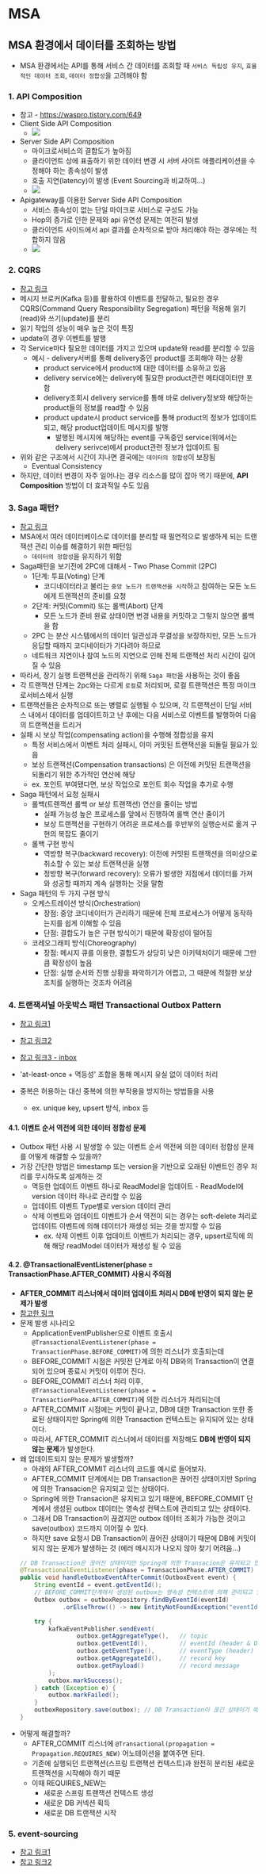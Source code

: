 # MSA

## MSA 환경에서 데이터를 조회하는 방법
* MSA 환경에서는 API를 통해 서비스 간 데이터를 조회할 때 `서비스 독립성 유지`, `효율적인 데이터 조회`, `데이터 정합성`을 고려해야 함

### 1. API Composition
* 참고 - https://waspro.tistory.com/649
* Client Side API Composition
  * ![](2025-02-12-02-35-32.png)
* Server Side API Composition
  * 마이크로서비스의 결합도가 높아짐
  * 클라이언트 상에 표출하기 위한 데이터 변경 시 서버 사이트 애플리케이션을 수정해야 하는 종속성이 발생
  * 호출 지연(latency)이 발생 (Event Sourcing과 비교하여...)
  * ![](2025-02-12-02-35-54.png)
* Apigateway를 이용한 Server Side API Composition
  * 서비스 종속성이 없는 단일 마이크로 서비스로 구성도 가능
  * Hop의 증가로 인한 문제와 api 유연성 문제는 여전히 발생
  * 클라이언트 사이드에서 api 결과를 순차적으로 받아 처리해야 하는 경우에는 적합하지 않음
  * ![](2025-02-12-02-41-26.png)

### 2. CQRS
* [참고 링크](https://velog.io/@everyhannn/CQRS-Event-Sourcing)
* 메시지 브로커(Kafka 등)를 활용하여 이벤트를 전달하고, 필요한 경우 CQRS(Command Query Responsibility Segregation) 패턴을 적용해 읽기(read)와 쓰기(update)를 분리
* 읽기 작업의 성능이 매우 높은 것이 특징
* update의 경우 이벤트를 발행
* 각 Service마다 필요한 데이터를 가지고 있으며 update와 read를 분리할 수 있음
  * 예시 - delivery서버를 통해 delivery중인 product를 조회해야 하는 상황
    * product service에서 product에 대한 데이터를 소유하고 있음
    * delivery service에는 delivery에 필요한 product관련 메타데이터만 포함
    * delivery조회시 delivery service를 통해 바로 delivery정보와 해당하는 product들의 정보를 read할 수 있음
    * product update시 product service를 통해 product의 정보가 업데이트 되고, 해당 product업데이트 메시지를 발행
      * 발행된 메시지에 해당하는 event를 구독중인 service(위에서는 delivery serivce)에서 product관련 정보가 업데이트 됨
* 위와 같은 구조에서 시간이 지나면 결국에는 `데이터의 정합성`이 보장됨
  * Eventual Consistency
* 하지만, 데이터 변경이 자주 일어나는 경우 리소스를 많이 잡아 먹기 때문에, **API Composition** 방법이 더 효과적일 수도 있음


### 3. Saga 패턴?
* [참고 링크](https://medium.com/@greg.shiny82/%EB%A7%88%EC%9D%B4%ED%81%AC%EB%A1%9C%EC%84%9C%EB%B9%84%EC%8A%A4-%EC%82%AC%EA%B0%80-%ED%8C%A8%ED%84%B4-544fc1adf5f3)
* MSA에서 여러 데이터베이스로 데이터를 분리할 때 필연적으로 발생하게 되는 트랜잭션 관리 이슈를 해결하기 위한 패턴임
  * `데이터의 정합성`을 유지하기 위함
* Saga패턴을 보기전에 2PC에 대해서 - Two Phase Commit (2PC)
  * 1단계: 투표(Voting) 단계
    * 코디네이터라고 불리는 `중앙 노드가 트랜잭션을 시작`하고 참여하는 모든 노드에게 트랜잭션의 준비를 요청
  * 2단계: 커밋(Commit) 또는 롤백(Abort) 단계
    * 모든 노드가 준비 완료 상태이면 변경 내용을 커밋하고 그렇지 않으면 롤백을 함
  * 2PC 는 분산 시스템에서의 데이터 일관성과 무결성을 보장하지만, 모든 노드가 응답할 때까지 코디네이터가 기다려야 하므로 
  * 네트워크 지연이나 참여 노드의 지연으로 인해 전체 트랜잭션 처리 시간이 길어질 수 있음
* 따라서, 장기 실행 트랜잭션을 관리하기 위해 `Saga 패턴`을 사용하는 것이 좋음
* 각 트랜잭션 단계는 2pc와는 다르게 `로컬`로 처리되며, 로컬 트랜잭션은 특정 마이크로서비스에서 실행
* 트랜잭션들은 순차적으로 또는 병렬로 실행될 수 있으며, 각 트랜잭션이 단일 서비스 내에서 데이터를 업데이트하고 난 후에는 다음 서비스로 이벤트를 발행하여 다음의 트랜잭션을 트리거
* 실패 시 보상 작업(compensating action)을 수행해 정합성을 유지
  * 특정 서비스에서 이벤트 처리 실패시, 이미 커밋된 트랜잭션을 되돌릴 필요가 있음
  * 보상 트랜잭션(Compensation transactions) 은 이전에 커밋된 트랜잭션을 되돌리기 위한 추가적인 연산에 해당
  * ex. 포인트 부여됐다면, 보상 작업으로 포인트 회수 작업을 추가로 수행
* Saga 패턴에서 요청 실패시
  * 롤백(트랜잭션 롤백 or 보상 트랜잭션) 연산을 줄이는 방법
    * 실패 가능성 높은 프로세스를 앞에서 진행하여 롤백 연산 줄이기
    * 보상 트랜잭션을 구현하기 어려운 프로세스를 후반부의 실행순서로 옮겨 구현의 복잡도 줄이기
  * 롤백 구현 방식
    * 역방향 복구(backward recovery): 이전에 커밋된 트랜잭션을 의미상으로 취소할 수 있는 보상 트랜잭션을 실행
    * 정방향 복구(forward recovery): 오류가 발생한 지점에서 데이터를 가져와 성공할 때까지 계속 실행하는 것을 말함
* Saga 패턴의 두 가지 구현 방식
  * 오케스트레이션 방식(Orchestration)
    * 장점: 중앙 코디네이터가 관리하기 때문에 전체 프로세스가 어떻게 동작하는지를 쉽게 이해할 수 있음
    * 단점: 결합도가 높은 구현 방식이기 때문에 확장성이 떨어짐
  * 코레오그래피 방식(Choreography)
    * 장점: 메시지 큐를 이용한, 결합도가 상당히 낮은 아키텍처이기 때문에 그만큼 확장성이 높음
    * 단점: 실행 순서와 진행 상황을 파악하기가 어렵고, 그 때문에 적절한 보상 조치를 실행하는 것조차 어려움

### 4. 트랜잭셔널 아웃박스 패턴 Transactional Outbox Pattern
* [참고 링크1](https://medium.com/@greg.shiny82/%ED%8A%B8%EB%9E%9C%EC%9E%AD%EC%85%94%EB%84%90-%EC%95%84%EC%9B%83%EB%B0%95%EC%8A%A4-%ED%8C%A8%ED%84%B4%EC%9D%98-%EC%8B%A4%EC%A0%9C-%EA%B5%AC%ED%98%84-%EC%82%AC%EB%A1%80-29cm-0f822fc23edb)
* [참고 링크2](https://curiousjinan.tistory.com/entry/transactional-outbox-pattern-microservices-kafka)
* [참고 링크3 - inbox](https://curiousjinan.tistory.com/entry/kafka-consumer-inbox-pattern)


* 'at-least-once + 멱등성' 조합을 통해 메시지 유실 없이 데이터 처리
* 중복은 허용하는 대신 중복에 의한 부작용을 방지하는 방법들을 사용
  * ex. unique key, upsert 방식, inbox 등

#### 4.1. 이벤트 순서 역전에 의한 데이터 정합성 문제
* Outbox 패턴 사용 시 발생할 수 있는 이벤트 순서 역전에 의한 데이터 정합성 문제를 어떻게 해결할 수 있을까?
* 가장 간단한 방법은 timestamp 또는 version을 기반으로 오래된 이벤트인 경우 처리를 무시하도록 설계하는 것
  * 멱등한 업데이트 이벤트 하나로 ReadModel을 업데이트 - ReadModel에 version 데이터 하나로 관리할 수 있음
  * 업데이트 이벤트 Type별로 version 데이터 관리
  * 삭제 이벤트와 업데이트 이벤트가 순서 역전이 되는 경우는 soft-delete 처리로 업데이트 이벤트에 의해 데이터가 재생성 되는 것을 방지할 수 있음
    * ex. 삭제 이벤트 이후 업데이트 이벤트가 처리되는 경우, upsert로직에 의해 해당 readModel 데이터가 재생성 될 수 있음

#### 4.2. @TransactionalEventListener(phase = TransactionPhase.AFTER_COMMIT) 사용시 주의점
* **AFTER_COMMIT 리스너에서 데이터 업데이트 처리시 DB에 반영이 되지 않는 문제가 발생**
* [참고한 링크](https://curiousjinan.tistory.com/entry/fixing-spring-transactionaleventlistener-after-commit-update-issue)
* 문제 발생 시나리오
  * ApplicationEventPublisher으로 이벤트 호출시 `@TransactionalEventListener(phase = TransactionPhase.BEFORE_COMMIT)`에 의한 리스너가 호출되는데
  * BEFORE_COMMIT 시점은 커밋전 단계로 아직 DB와의 Transaction이 연결되어 있으며 종료시 커밋이 이루어 진다.
  * BEFORE_COMMIT 리스너 처리 이후, `@TransactionalEventListener(phase = TransactionPhase.AFTER_COMMIT)`에 의한 리스너가 처리되는데
  * AFTER_COMMIT 시점에는 커밋이 끝나고, DB에 대한 Transaction 또한 종료된 상태이지만 Spring에 의한 Transaction 컨텍스트는 유지되어 있는 상태이다.
  * 따라서, AFTER_COMMIT 리스너에서 데이터를 저장해도 **DB에 반영이 되지 않는 문제**가 발생한다.
* 왜 업데이트되지 않는 문제가 발생할까?
  * 아래의 AFTER_COMMIT 리스너의 코드를 예시로 들어보자.
  * AFTER_COMMIT 단계에서는 DB Transaction은 끊어진 상태이지만 Spring에 의한 Transacion은 유지되고 있는 상태이다.
  * Spring에 의한 Transacion은 유지되고 있기 때문에, BEFORE_COMMIT 단계에서 생성된 outbox 데이터는 영속성 컨텍스트에 관리되고 있는 상태이다.
  * 그래서 DB Transaction이 끊겼지만 outbox 데이터 조회가 가능한 것이고 save(outbox) 코드까지 이어질 수 있다.
  * 하지만 save 요청시 DB Transaction이 끊어진 상태이기 때문에 DB에 커밋이 되지 않는 문제가 발생하는 것 (에러 메시지가 나오지 않아 찾기 어려움...)
  ```java
  // DB Transaction은 끊어진 상태이지만 Spring에 의한 Transacion은 유지되고 있는 상태
  @TransactionalEventListener(phase = TransactionPhase.AFTER_COMMIT)
  public void handleOutboxEventAfterCommit(OutboxEvent event) {
      String eventId = event.getEventId();
      // BEFORE_COMMIT단계에서 생성된 outbox는 영속성 컨텍스트에 의해 관리되고 있기 때문에 조회가 가능
      Outbox outbox = outboxRepository.findByEventId(eventId)
              .orElseThrow(() -> new EntityNotFoundException("eventId에 대한 OutBox 데이터가 존재하지 않습니다."));

      try {
          kafkaEventPublisher.sendEvent(
                  outbox.getAggregateType(),   // topic
                  outbox.getEventId(),         // eventId (header & Outbox Unique key)
                  outbox.getEventType(),       // eventType (header)
                  outbox.getAggregateId(),     // record key
                  outbox.getPayload()          // record message
          );
          outbox.markSuccess();
      } catch (Exception e) {
          outbox.markFailed();
      }
      outboxRepository.save(outbox); // DB Transaction이 끊긴 상태이기 때문에 커밋이 안됨
  }
  ```
* 어떻게 해결할까?
  * AFTER_COMMIT 리스너에 `@Transactional(propagation = Propagation.REQUIRES_NEW)` 어노테이션을 붙여주면 된다.
  * 기존에 실행되던 트랜잭션(스프링 트랜잭션 컨텍스트)과 완전히 분리된 새로운 트랜잭션을 시작해야 하기 때문
  * 이때 REQUIRES_NEW는
    * 새로운 스프링 트랜잭션 컨텍스트 생성
    * 새로운 DB 커넥션 획득
    * 새로운 DB 트랜잭션 시작


### 5. event-sourcing
* [참고 링크1](https://velog.io/@everyhannn/CQRS-Event-Sourcing)
* [참고 링크2](https://curiousjinan.tistory.com/entry/cqrs-explained-event-sourcing?category=1503500)